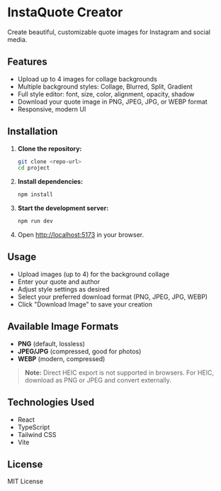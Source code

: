 # InstaQuote Creator

Create beautiful, customizable quote images for Instagram and social media.

## Features
- Upload up to 4 images for collage backgrounds
- Multiple background styles: Collage, Blurred, Split, Gradient
- Full style editor: font, size, color, alignment, opacity, shadow
- Download your quote image in PNG, JPEG, JPG, or WEBP format
- Responsive, modern UI

## Installation

1. **Clone the repository:**
   ```bash
   git clone <repo-url>
   cd project
   ```
2. **Install dependencies:**
   ```bash
   npm install
   ```
3. **Start the development server:**
   ```bash
   npm run dev
   ```
4. Open [http://localhost:5173](http://localhost:5173) in your browser.

## Usage
- Upload images (up to 4) for the background collage
- Enter your quote and author
- Adjust style settings as desired
- Select your preferred download format (PNG, JPEG, JPG, WEBP)
- Click "Download Image" to save your creation

## Available Image Formats
- **PNG** (default, lossless)
- **JPEG/JPG** (compressed, good for photos)
- **WEBP** (modern, compressed)

> **Note:** Direct HEIC export is not supported in browsers. For HEIC, download as PNG or JPEG and convert externally.

## Technologies Used
- React
- TypeScript
- Tailwind CSS
- Vite

## License

MIT License 